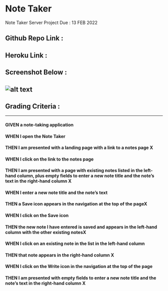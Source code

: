 # Note Taker

Note Taker Server Project Due : 13 FEB 2022

## Github Repo Link : 

## Heroku Link : 

## Screenshot Below :
![alt text](./assets/images/ScreenShot.png)
---

## Grading Criteria :

---

#### GIVEN a note-taking application
#### WHEN I open the Note Taker
#### THEN I am presented with a landing page with a link to a notes page X
#### WHEN I click on the link to the notes page
#### THEN I am presented with a page with existing notes listed in the left-hand column, plus empty fields to enter a new note title and the note’s text in the right-hand column X
#### WHEN I enter a new note title and the note’s text
#### THEN a Save icon appears in the navigation at the top of the pageX
#### WHEN I click on the Save icon
#### THEN the new note I have entered is saved and appears in the left-hand column with the other existing notesX
#### WHEN I click on an existing note in the list in the left-hand column
#### THEN that note appears in the right-hand column X
#### WHEN I click on the Write icon in the navigation at the top of the page
#### THEN I am presented with empty fields to enter a new note title and the note’s text in the right-hand column X